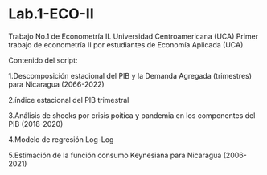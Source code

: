 # Lab.1-ECO-II
Trabajo No.1 de Econometría II. Universidad Centroamericana (UCA)
Primer trabajo de econometría II por estudiantes de Economía Aplicada (UCA)

Contenido del script:

1.Descomposición estacional del PIB y la Demanda Agregada (trimestres) para Nicaragua (2066-2022)

2.índice estacional del PIB trimestral

3.Análisis de shocks por crisis poítica y pandemia en los componentes del PIB (2018-2020)

4.Modelo de regresión Log-Log 

5.Estimación de la función consumo Keynesiana para Nicaragua (2006-2021)
